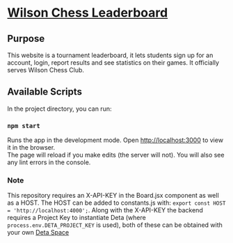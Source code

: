 # [Wilson Chess Leaderboard](https://chess.mohammadanwar.dev)

## Purpose
This website is a tournament leaderboard, it lets students sign up for an account, login, report results and see statistics on their games. It officially serves Wilson Chess Club.


## Available Scripts
In the project directory, you can run:
### `npm start`

Runs the app in the development mode.
Open [http://localhost:3000](http://localhost:3000) to view it in the browser.<br />
The page will reload if you make edits (the server will not).
You will also see any lint errors in the console.

### Note
This repository requires an X-API-KEY in the Board.jsx component as well as a HOST. The HOST can be added to constants.js with: `export const HOST = 'http://localhost:4000';`. Along with the X-API-KEY the backend requires a Project Key to instantiate Deta (where `process.env.DETA_PROJECT_KEY` is used), both of these can be obtained with your own [Deta Space](https://deta.space)
